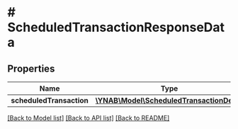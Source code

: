 # # ScheduledTransactionResponseData

## Properties

Name | Type | Description | Notes
------------ | ------------- | ------------- | -------------
**scheduledTransaction** | [**\YNAB\Model\ScheduledTransactionDetail**](ScheduledTransactionDetail.md) |  | 

[[Back to Model list]](../../README.md#documentation-for-models) [[Back to API list]](../../README.md#documentation-for-api-endpoints) [[Back to README]](../../README.md)


